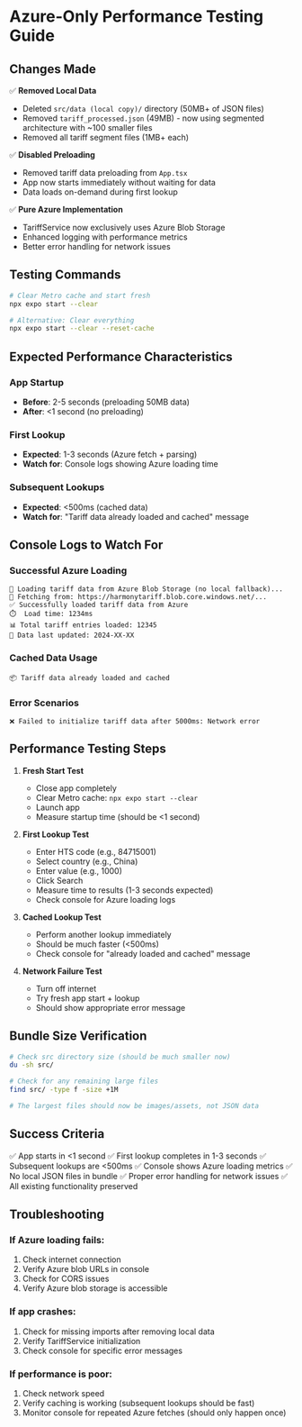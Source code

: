 # Azure-Only Performance Testing Guide

## Changes Made

✅ **Removed Local Data**

- Deleted `src/data (local copy)/` directory (50MB+ of JSON files)
- Removed `tariff_processed.json` (49MB) - now using segmented architecture with ~100 smaller files
- Removed all tariff segment files (1MB+ each)

✅ **Disabled Preloading**

- Removed tariff data preloading from `App.tsx`
- App now starts immediately without waiting for data
- Data loads on-demand during first lookup

✅ **Pure Azure Implementation**

- TariffService now exclusively uses Azure Blob Storage
- Enhanced logging with performance metrics
- Better error handling for network issues

## Testing Commands

```bash
# Clear Metro cache and start fresh
npx expo start --clear

# Alternative: Clear everything
npx expo start --clear --reset-cache
```

## Expected Performance Characteristics

### App Startup

- **Before**: 2-5 seconds (preloading 50MB data)
- **After**: <1 second (no preloading)

### First Lookup

- **Expected**: 1-3 seconds (Azure fetch + parsing)
- **Watch for**: Console logs showing Azure loading time

### Subsequent Lookups

- **Expected**: <500ms (cached data)
- **Watch for**: "Tariff data already loaded and cached" message

## Console Logs to Watch For

### Successful Azure Loading

```
🚀 Loading tariff data from Azure Blob Storage (no local fallback)...
📡 Fetching from: https://harmonytariff.blob.core.windows.net/...
✅ Successfully loaded tariff data from Azure
⏱️  Load time: 1234ms
📊 Total tariff entries loaded: 12345
📅 Data last updated: 2024-XX-XX
```

### Cached Data Usage

```
📦 Tariff data already loaded and cached
```

### Error Scenarios

```
❌ Failed to initialize tariff data after 5000ms: Network error
```

## Performance Testing Steps

1. **Fresh Start Test**
   - Close app completely
   - Clear Metro cache: `npx expo start --clear`
   - Launch app
   - Measure startup time (should be <1 second)

2. **First Lookup Test**
   - Enter HTS code (e.g., 84715001)
   - Select country (e.g., China)
   - Enter value (e.g., 1000)
   - Click Search
   - Measure time to results (1-3 seconds expected)
   - Check console for Azure loading logs

3. **Cached Lookup Test**
   - Perform another lookup immediately
   - Should be much faster (<500ms)
   - Check console for "already loaded and cached" message

4. **Network Failure Test**
   - Turn off internet
   - Try fresh app start + lookup
   - Should show appropriate error message

## Bundle Size Verification

```bash
# Check src directory size (should be much smaller now)
du -sh src/

# Check for any remaining large files
find src/ -type f -size +1M

# The largest files should now be images/assets, not JSON data
```

## Success Criteria

✅ App starts in <1 second
✅ First lookup completes in 1-3 seconds
✅ Subsequent lookups are <500ms
✅ Console shows Azure loading metrics
✅ No local JSON files in bundle
✅ Proper error handling for network issues
✅ All existing functionality preserved

## Troubleshooting

### If Azure loading fails:

1. Check internet connection
2. Verify Azure blob URLs in console
3. Check for CORS issues
4. Verify Azure blob storage is accessible

### If app crashes:

1. Check for missing imports after removing local data
2. Verify TariffService initialization
3. Check console for specific error messages

### If performance is poor:

1. Check network speed
2. Verify caching is working (subsequent lookups should be fast)
3. Monitor console for repeated Azure fetches (should only happen once)

